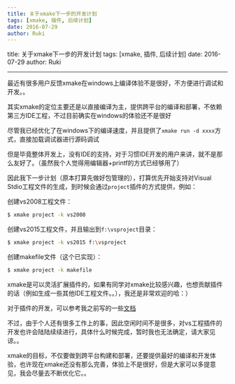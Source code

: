 ```yaml
---
title: 关于xmake下一步的开发计划
tags: [xmake, 插件, 后续计划]
date: 2016-07-29
author: Ruki
---
```


title: 关于xmake下一步的开发计划
tags: [xmake, 插件, 后续计划]
date: 2016-07-29
author: Ruki

---
最近有很多用户反馈xmake在windows上编译体验不是很好，不方便进行调试和开发。。

其实xmake的定位主要还是以直接编译为主，提供跨平台的编译和部署，不依赖第三方IDE工程，不过目前确实在windows的体验还不是很好

尽管我已经优化了在windows下的编译速度，并且提供了`xmake run -d xxxx`方式，直接加载调试器进行源码调试

但是毕竟整体开发上，没有IDE的支持，对于习惯IDE开发的用户来讲，就不是那么友好了。（虽然我个人觉得用编辑器+printf的方式已经够用了）

因此我下一步计划（原本打算先做好包管理的），打算优先开始支持对Visual Stdio工程文件的生成，到时候会通过`project`插件的方式提供，例如：

创建vs2008工程文件：

```bash
$ xmake project -k vs2008
```




创建vs2015工程文件，并且输出到`f:\vsproject`目录：

```bash
$ xmake project -k vs2015 f:\vsproject
```

创建makefile文件（这个已实现）：

```bash
$ xmake project -k makefile
```

xmake是可以灵活扩展插件的，如果有同学对xmake比较感兴趣，也想贡献插件的话（例如生成一些其他IDE工程文件。。），我还是非常欢迎的哈：）

对于插件的开发，可以参考我之前写的一些[文档](/cn/tag/#插件)

不过，由于个人还有很多工作上的事，因此空闲时间不是很多，对vs工程插件的开发也许会陆陆续续进行，具体什么时候完成，暂时我也无法确定，请大家见谅。。

xmake的目标，不仅要做到跨平台构建和部署，还要提供最好的编译和开发体验，也许现在xmake还没有那么完善，体验上不是很好，但是大家可以多提意见，我会尽量去不断优化它。。